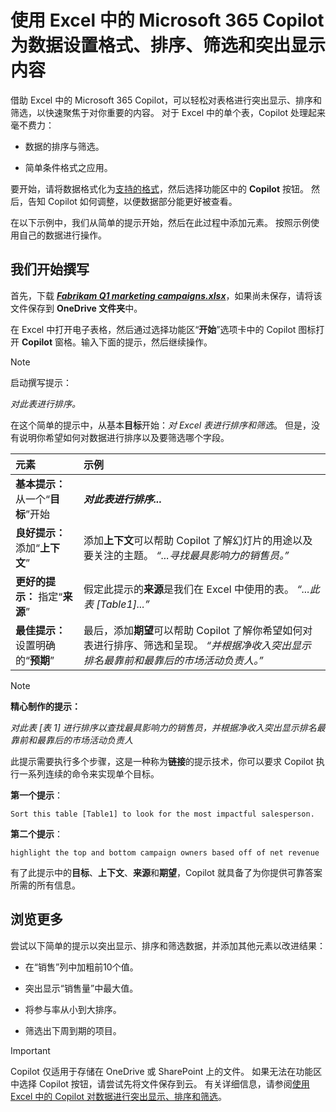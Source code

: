 # 使用 Excel 中的 Microsoft 365 Copilot 为数据设置格式、排序、筛选和突出显示内容

借助 Excel 中的 Microsoft 365 Copilot，可以轻松对表格进行突出显示、排序和筛选，以快速聚焦于对你重要的内容。 对于 Excel 中的单个表，Copilot 处理起来毫不费力：

- 数据的排序与筛选。

- 简单条件格式之应用。

要开始，请将数据格式化为[支持的格式](https://support.microsoft.com/topic/format-data-for-copilot-in-excel-1604c8eb-57f1-4db1-8363-d53336228c65)，然后选择功能区中的 **Copilot** 按钮。 然后，告知 Copilot 如何调整，以便数据部分能更好被查看。

在以下示例中，我们从简单的提示开始，然后在此过程中添加元素。 按照示例使用自己的数据进行操作。

## 我们开始撰写

首先，下载 **_[Fabrikam Q1 marketing campaigns.xlsx](https://go.microsoft.com/fwlink/?linkid=2269124)_**，如果尚未保存，请将该文件保存到 **OneDrive 文件夹**中。

在 Excel 中打开电子表格，然后通过选择功能区“**开始**”选项卡中的 Copilot 图标打开 **Copilot** 窗格。输入下面的提示，然后继续操作。

> [!NOTE]
> 启动撰写提示：
>
> _对此表进行排序。_

在这个简单的提示中，从基本**目标**开始：_对 Excel 表进行排序和筛选_。 但是，没有说明你希望如何对数据进行排序以及要筛选哪个字段。

| 元素 | 示例 |
| :------ | :------- |
| **基本提示：** 从一个“**目标**”开始 | **_对此表进行排序..._** |
| **良好提示：** 添加“**上下文**” | 添加**上下文**可以帮助 Copilot 了解幻灯片的用途以及要关注的主题。 _“...寻找最具影响力的销售员。”_ |
| **更好的提示：** 指定“**来源**” | 假定此提示的**来源**是我们在 Excel 中使用的表。 _“...此表 [Table1]...”_ |
| **最佳提示：** 设置明确的“**预期**” | 最后，添加**期望**可以帮助 Copilot 了解你希望如何对表进行排序、筛选和呈现。 _“并根据净收入突出显示排名最靠前和最靠后的市场活动负责人。”_ |

> [!NOTE]
> **精心制作的提示：**
>
> _对此表 [表 1] 进行排序以查找最具影响力的销售员，并根据净收入突出显示排名最靠前和最靠后的市场活动负责人_

此提示需要执行多个步骤，这是一种称为**链接**的提示技术，你可以要求 Copilot 执行一系列连续的命令来实现单个目标。

**第一个提示**：

```text
Sort this table [Table1] to look for the most impactful salesperson.
```

**第二个提示**：

```text
highlight the top and bottom campaign owners based off of net revenue
```

有了此提示中的**目标**、**上下文**、**来源**和**期望**，Copilot 就具备了为你提供可靠答案所需的所有信息。

## 浏览更多

尝试以下简单的提示以突出显示、排序和筛选数据，并添加其他元素以改进结果：

- 在“销售”列中加粗前10个值。

- 突出显示“销售量”中最大值。

- 将参与率从小到大排序。  

- 筛选出下周到期的项目。

> [!IMPORTANT]
> Copilot 仅适用于存储在 OneDrive 或 SharePoint 上的文件。 如果无法在功能区中选择 Copilot 按钮，请尝试先将文件保存到云。 有关详细信息，请参阅[使用 Excel 中的 Copilot 对数据进行突出显示、排序和筛选](https://support.microsoft.com/office/highlight-sort-and-filter-your-data-with-copilot-in-excel-05302e3f-de42-4475-b235-be9cb3d4e936)。
